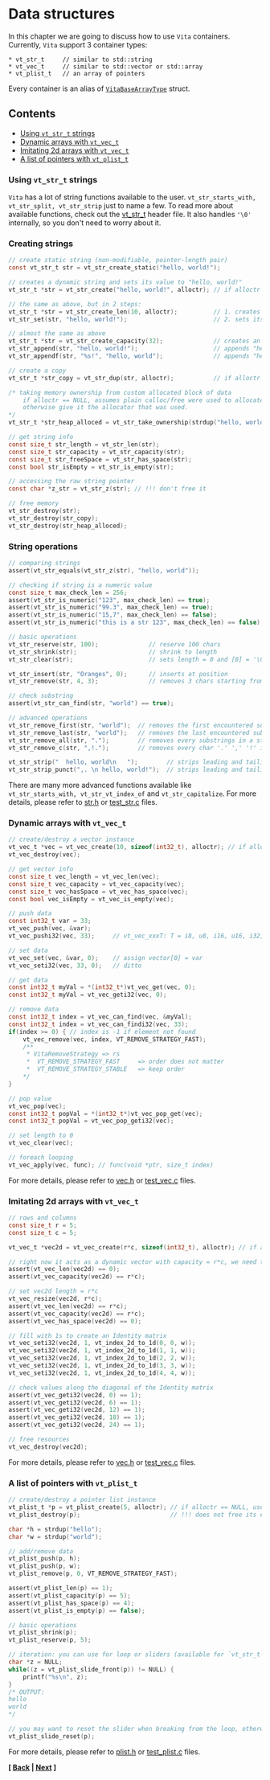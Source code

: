 # Data structures
In this chapter we are going to discuss how to use `Vita` containers. Currently, `Vita` support 3 container types:

```
* vt_str_t     // similar to std::string
* vt_vec_t     // similar to std::vector or std::array
* vt_plist_t   // an array of pointers
```

Every container is an alias of [`VitaBaseArrayType`](../../inc/vita/core/core.h#L133) struct.

## Contents
* [Using `vt_str_t` strings](page2.md#using-vt_str_t-strings)
* [Dynamic arrays with `vt_vec_t`](page2.md#dynamic-arrays-with-vt_vec_t)
* [Imitating 2d arrays with `vt_vec_t`](page2.md#imitating-2d-arrays-with-vt_vec_t)
* [A list of pointers with `vt_plist_t`](page2.md#a-list-of-pointers-with-vt_plist_t)

### Using `vt_str_t` strings
`Vita` has a lot of string functions available to the user. `vt_str_starts_with, vt_str_split, vt_str_strip` just to name a few. To read more about available functions, check out the [vt_str_t](../../inc/vita/container/str.h) header file. It also handles `'\0'` internally, so you don't need to worry about it.

### Creating strings
```c
// create static string (non-modifiable, pointer-length pair)
const vt_str_t str = vt_str_create_static("hello, world!");

// creates a dynamic string and sets its value to "hello, world!"
vt_str_t *str = vt_str_create("hello, world!", alloctr); // if alloctr == NULL, uses plain calloc/free

// the same as above, but in 2 steps:
vt_str_t *str = vt_str_create_len(10, alloctr);          // 1. creates a string with length 10
vt_str_set(str, "hello, world!");                        // 2. sets its value to "hello, world!"

// almost the same as above 
vt_str_t *str = vt_str_create_capacity(32);              // creates an empty string with length of 0 and capacity of 32
vt_str_append(str, "hello, world!");                     // appends "hello, world!"
vt_str_appendf(str, "%s!", "hello, world");              // appends "hello, world!"

// create a copy
vt_str_t *str_copy = vt_str_dup(str, alloctr);           // if alloctr == NULL, uses plain calloc/free

/* taking memory ownership from custom allocated block of data
    if alloctr == NULL, assumes plain calloc/free were used to allocate this data,
    otherwise give it the allocator that was used.
*/
vt_str_t *str_heap_alloced = vt_str_take_ownership(strdup("hello, world"), alloctr); 

// get string info
const size_t str_length = vt_str_len(str);
const size_t str_capacity = vt_str_capacity(str);
const size_t str_freeSpace = vt_str_has_space(str);
const bool str_isEmpty = vt_str_is_empty(str);

// accessing the raw string pointer
const char *z_str = vt_str_z(str); // !!! don't free it

// free memory
vt_str_destroy(str);
vt_str_destroy(str_copy);
vt_str_destroy(str_heap_alloced);
```

### String operations
```c
// comparing strings
assert(vt_str_equals(vt_str_z(str), "hello, world"));

// checking if string is a numeric value
const size_t max_check_len = 256;
assert(vt_str_is_numeric("123", max_check_len) == true);
assert(vt_str_is_numeric("99.3", max_check_len) == true);
assert(vt_str_is_numeric("15,7", max_check_len) == false);
assert(vt_str_is_numeric("this is a str 123", max_check_len) == false);

// basic operations
vt_str_reserve(str, 100);              // reserve 100 chars
vt_str_shrink(str);                    // shrink to length
vt_str_clear(str);                     // sets length = 0 and [0] = '\0' 

vt_str_insert(str, "Oranges", 0);      // inserts at position
vt_str_remove(str, 4, 3);              // removes 3 chars starting from 4th index

// check substring
assert(vt_str_can_find(str, "world") == true);

// advanced operations
vt_str_remove_first(str, "world");  // removes the first encountered substring
vt_str_remove_last(str, "world");   // removes the last encountered substring
vt_str_remove_all(str, ".");        // removes every substrings in a string
vt_str_remove_c(str, ",!.");        // removes every char '.' ',' '!' in a string

vt_str_strip("  hello, world\n   ");        // strips leading and tailing whitespace and control symbols
vt_str_strip_punct(",. \n hello, world!");  // strips leading and tailing punctuation marks + whitespace and control symbols
```

There are many more advanced functions available like `vt_str_starts_with, vt_str_vt_index_of` and `vt_str_capitalize`. For more details, please refer to [str.h](../../inc/vita/container/str.h) or [test_str.c](../../tests/src/test_str.c) files.

### Dynamic arrays with `vt_vec_t`
```c
// create/destroy a vector instance
vt_vec_t *vec = vt_vec_create(10, sizeof(int32_t), alloctr); // if alloctr == NULL, uses plain calloc/free
vt_vec_destroy(vec);

// get vector info
const size_t vec_length = vt_vec_len(vec);
const size_t vec_capacity = vt_vec_capacity(vec);
const size_t vec_hasSpace = vt_vec_has_space(vec);
const bool vec_isEmpty = vt_vec_is_empty(vec);

// push data
const int32_t var = 33;
vt_vec_push(vec, &var);
vt_vec_pushi32(vec, 33);     // vt_vec_xxxT: T = i8, u8, i16, u16, i32, u32, i64, u64, f, d, r

// set data
vt_vec_set(vec, &var, 0);    // assign vector[0] = var
vt_vec_seti32(vec, 33, 0);   // ditto

// get data
const int32_t myVal = *(int32_t*)vt_vec_get(vec, 0);
const int32_t myVal = vt_vec_geti32(vec, 0);

// remove data
const int32_t index = vt_vec_can_find(vec, &myVal);
const int32_t index = vt_vec_can_findi32(vec, 33);
if(index >= 0) { // index is -1 if element not found
    vt_vec_remove(vec, index, VT_REMOVE_STRATEGY_FAST);
    /**
     * VitaRemoveStrategy => rs
     *  VT_REMOVE_STRATEGY_FAST     => order does not matter
     *  VT_REMOVE_STRATEGY_STABLE   => keep order
    */
}

// pop value
vt_vec_pop(vec);
const int32_t popVal = *(int32_t*)vt_vec_pop_get(vec);
const int32_t popVal = vt_vec_pop_geti32(vec);

// set length to 0
vt_vec_clear(vec);

// foreach looping
vt_vec_apply(vec, func); // func(void *ptr, size_t index)
```

For more details, please refer to [vec.h](../../inc/vita/container/vec.h) or [test_vec.c](../../tests/src/test_vec.c) files.

### Imitating 2d arrays with `vt_vec_t`

```c
// rows and columns
const size_t r = 5;
const size_t c = 5;

vt_vec_t *vec2d = vt_vec_create(r*c, sizeof(int32_t), alloctr); // if alloctr == NULL, uses plain calloc/free

// right now it acts as a dynamic vector with capacity = r*c, we need to set its length = r*c
assert(vt_vec_len(vec2d) == 0);
assert(vt_vec_capacity(vec2d) == r*c);

// set vec2d length = r*c
vt_vec_resize(vec2d, r*c);
assert(vt_vec_len(vec2d) == r*c);
assert(vt_vec_capacity(vec2d) == r*c);
assert(vt_vec_has_space(vec2d) == 0);

// fill with 1s to create an Identity matrix
vt_vec_seti32(vec2d, 1, vt_index_2d_to_1d(0, 0, w));
vt_vec_seti32(vec2d, 1, vt_index_2d_to_1d(1, 1, w));
vt_vec_seti32(vec2d, 1, vt_index_2d_to_1d(2, 2, w));
vt_vec_seti32(vec2d, 1, vt_index_2d_to_1d(3, 3, w));
vt_vec_seti32(vec2d, 1, vt_index_2d_to_1d(4, 4, w));

// check values along the diagonal of the Identity matrix
assert(vt_vec_geti32(vec2d, 0) == 1);
assert(vt_vec_geti32(vec2d, 6) == 1);
assert(vt_vec_geti32(vec2d, 12) == 1);
assert(vt_vec_geti32(vec2d, 18) == 1);
assert(vt_vec_geti32(vec2d, 24) == 1);

// free resources
vt_vec_destroy(vec2d);
```

For more details, please refer to [vec.h](../../inc/vita/container/vec.h) or [test_vec.c](../../tests/src/test_vec.c) files.

### A list of pointers with `vt_plist_t`

```c
// create/destroy a pointer list instance
vt_plist_t *p = vt_plist_create(5, alloctr); // if alloctr == NULL, uses plain calloc/free
vt_plist_destroy(p);                         // !!! does not free its elements, only the the `vt_plist_t` structure itself

char *h = strdup("hello");
char *w = strdup("world");

// add/remove data
vt_plist_push(p, h);
vt_plist_push(p, w);
vt_plist_remove(p, 0, VT_REMOVE_STRATEGY_FAST);

assert(vt_plist_len(p) == 1);
assert(vt_plist_capacity(p) == 5);
assert(vt_plist_has_space(p) == 4);
assert(vt_plist_is_empty(p) == false);

// basic operations
vt_plist_shrink(p);
vt_plist_reserve(p, 5);

// iteration: you can use for loop or sliders (available for `vt_str_t` and `vt_vec_t` as well)
char *z = NULL;
while((z = vt_plist_slide_front(p)) != NULL) {
    printf("%s\n", z);
}
/* OUTPUT:
hello
world
*/

// you may want to reset the slider when breaking from the loop, otherwise its automatic
vt_plist_slide_reset(p);
```

For more details, please refer to [plist.h](../../inc/vita/container/plist.h) or [test_plist.c](../../tests/src/test_plist.c) files.

**[ [Back](page1.md) | [Next](page3.md) ]**
